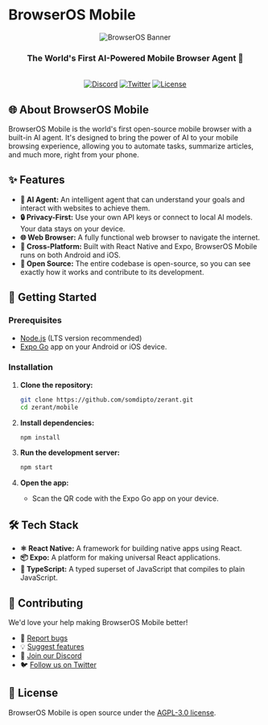 # BrowserOS Mobile

<div align="center">
  <img src="https://pub-b52e24a001bd463a848cb2d8c8667f63.r2.dev/browseros-banner.png" alt="BrowserOS Banner" >
  <h3>The World's First AI-Powered Mobile Browser Agent 🚀</h3>
  <br>
  <a href="https://discord.gg/YKwjt5vuKr"><img src="https://img.shields.io/badge/Discord-Join%20us-blue" alt="Discord"></a>
  <a href="https://twitter.com/browseros_ai"><img src="https://img.shields.io/twitter/follow/browserOS_ai?style=social" alt="Twitter"></a>
  <a href="LICENSE"><img src="https://img.shields.io/badge/License-AGPL%20v3-blue.svg" alt="License"></a>
</div>

## 🌐 About BrowserOS Mobile

BrowserOS Mobile is the world's first open-source mobile browser with a built-in AI agent. It's designed to bring the power of AI to your mobile browsing experience, allowing you to automate tasks, summarize articles, and much more, right from your phone.

## ✨ Features

*   **🤖 AI Agent:** An intelligent agent that can understand your goals and interact with websites to achieve them.
*   **🔒 Privacy-First:** Use your own API keys or connect to local AI models. Your data stays on your device.
*   **🌐 Web Browser:** A fully functional web browser to navigate the internet.
*   **📱 Cross-Platform:** Built with React Native and Expo, BrowserOS Mobile runs on both Android and iOS.
*   **📖 Open Source:** The entire codebase is open-source, so you can see exactly how it works and contribute to its development.

## 🚀 Getting Started

### Prerequisites

*   [Node.js](https://nodejs.org/en/) (LTS version recommended)
*   [Expo Go](https://expo.dev/client) app on your Android or iOS device.

### Installation

1.  **Clone the repository:**
    ```bash
    git clone https://github.com/somdipto/zerant.git
    cd zerant/mobile
    ```

2.  **Install dependencies:**
    ```bash
    npm install
    ```

3.  **Run the development server:**
    ```bash
    npm start
    ```

4.  **Open the app:**
    *   Scan the QR code with the Expo Go app on your device.

## 🛠️ Tech Stack

*   **⚛️ React Native:** A framework for building native apps using React.
*   **📦 Expo:** A platform for making universal React applications.
*   **🔵 TypeScript:** A typed superset of JavaScript that compiles to plain JavaScript.

## 🤝 Contributing

We'd love your help making BrowserOS Mobile better!

*   🐛 [Report bugs](https://github.com/somdipto/zerant/issues)
*   💡 [Suggest features](https://github.com/somdipto/zerant/issues)
*   💬 [Join our Discord](https://discord.gg/YKwjt5vuKr)
*   🐦 [Follow us on Twitter](https://x.com/browserOS_ai)

## 📄 License

BrowserOS Mobile is open source under the [AGPL-3.0 license](LICENSE).